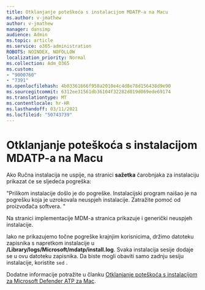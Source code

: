 ```yaml
---
title: Otklanjanje poteškoća s instalacijom MDATP-a na Macu
ms.author: v-jmathew
author: v-jmathew
manager: dansimp
audience: Admin
ms.topic: article
ms.service: o365-administration
ROBOTS: NOINDEX, NOFOLLOW
localization_priority: Normal
ms.collection: Adm_O365
ms.custom:
- "9000760"
- "7391"
ms.openlocfilehash: 4b03361666f950a2010e4c4d8e78d156438d9e90
ms.sourcegitcommit: 6312ee31561db36104f32282d019d069ede69174
ms.translationtype: MT
ms.contentlocale: hr-HR
ms.lasthandoff: 03/11/2021
ms.locfileid: "50743739"
---
```

# <a name="troubleshoot-mdatp-installation-problems-on-a-mac"></a>Otklanjanje poteškoća s instalacijom MDATP-a na Macu

Ako Ručna instalacija ne uspije, na stranici **sažetka** čarobnjaka za instalaciju prikazat će se sljedeća pogreška:

"Prilikom instalacije došlo je do pogreške. Instalacijski program naišao je na pogrešku koja je uzrokovala neuspjeh instalacije. Zatražite pomoć od proizvođača softvera. "

Na stranici implementacije MDM-a stranica prikazuje i generički neuspjeh instalacije.

Iako ne prikazujemo točne pogreške krajnjim korisnicima, držimo datoteku zapisnika s napretkom instalacije u **/Library/logs/Microsoft/mdatp/install.log**. Svaka instalacija sesije dodaje se u ovu datoteku zapisnika. Da biste mogli obaviti samo zadnju sesiju instalacije, koristite `sed` .

Dodatne informacije potražite u članku [Otklanjanje poteškoća s instalacijom za Microsoft Defender ATP za Mac](https://go.microsoft.com/fwlink/?linkid=2144615).
